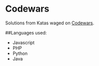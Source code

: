 # Codewars

Solutions from Katas waged on [Codewars](https://codewars.com "Codewars").


##Languages used:

- Javascript
- PHP
- Python
- Java
